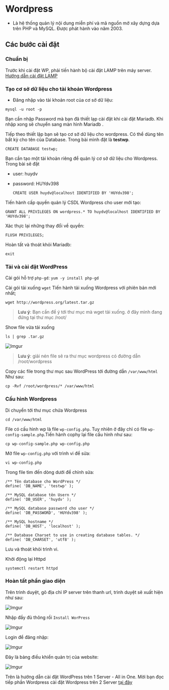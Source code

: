 # Wordpress
* Là hệ thống quản lý nội dung miễn phí và mã nguồn mở xây dựng dựa trên PHP và MySQL. Được phát hành vào năm 2003.

## Các bước cài đặt
### Chuẩn bị 
Trước khi cài đặt WP, phải tiến hành bộ cài đặt LAMP trên máy server.
[Hướng dẫn cài đặt LAMP](https://github.com/huydv398/Linux-tutorial/blob/master/CentOS-7/LAMP.md)
### Tạo cơ sở dữ liệu cho tài khoản Wordpress 
* Đăng nhập vào tài khoản root của cơ sở dữ liệu:

`mysql -u root -p`

Bạn cần nhập Password mà bạn đã thiết lạp cài đặt khi cài đặt Mariadb. Khi nhập xong sẽ chuyển sang màn hình Mariadb .

Tiếp theo thiết lập bạn sẽ tạo cơ sở dữ liệu cho wordpress. Có thể dùng tên bất kỳ cho tên của Database.
Trong bài mình đặt là **testwp**.

`CREATE DATABASE testwp;`

Bạn cần tạo một tài khoản riêng để quản lý cơ sở dữ liệu cho Wordpress. Trong bài sẽ đặt 
* user: huydv
* password: HUYdv398

    `CREATE USER huydv@localhost IDENTIFIED BY 'HUYdv398';`

Tiến hành cấp quyền quản lý CSDL Wordpress cho user mới tạo:

`GRANT ALL PRIVILEGES ON wordpress.* TO huydv@localhost IDENTIFIED BY 'HUYdv398';`

Xác thực lại những thay đổi về quyền: 

`FLUSH PRIVILEGES;`

Hoàn tất và thoát khỏi Mariadb:

`exit`

### Tải và cài đặt WordPress 
Cài gói hỗ trợ `php-gd`:
`yum -y install php-gd`

Cài gói tải xuống `wget`
Tiến hành tải xuống Wordpress với phiên bản mới nhất;

`wget http://wordpress.org/latest.tar.gz` 

>**Lưu ý**: Bạn cần để ý tới thư mục mà wget tải xuống. ở đây mình đang đứng tại thư mục /root/

Show file vừa tải xuống

`ls | grep .tar.gz`

![Imgur](https://i.imgur.com/5aGXj5V.png)

>**Lưu ý**: giải nén file sẽ ra thư mục wordpress có đường dẫn /root/wordpress

Copy các file trong thư mục sau WordPress tới đường dẫn `/var/www/html` Như sau:

`cp -Rvf /root/wordpress/* /var/www/html`

### Cấu hình Wordpress

Di chuyển tới thư mục chứa Wordpress 

`cd /var/www/html`

File có cấu hình wp là file `wp-config.php`. Tuy nhiên ở đây chỉ có file `wp-config-sample.php`.Tiến hành cophy lại file cấu hình như sau:

`cp wp-config-sample.php wp-config.php`

Mở file `wp-config.php` với trình vi để sửa:

`vi wp-config.php`

Trong file tìm đến dòng dưới để chỉnh sửa:

```
/** Tên database cho WordPress */
define( 'DB_NAME', 'testwp' );

/** MySQL database tên Usern */
define( 'DB_USER', 'huydv' );

/** MySQL database password cho user */
define( 'DB_PASSWORD', 'HUYdv398' );

/** MySQL hostname */
define( 'DB_HOST', 'localhost' );

/** Database Charset to use in creating database tables. */
define( 'DB_CHARSET', 'utf8' );
```

Lưu và thoát khỏi trình vi.

Khởi động lại Httpd

`systemctl restart httpd`

### Hoàn tất phần giao diện 

Trên trình duyệt, gõ địa chỉ IP server trên thanh url, trình duyệt sẽ xuất hiện như sau:

![Imgur](https://i.imgur.com/Uch0Fow.png)

Nhập đầy đủ thông rồi `Install WorPress `

![Imgur](https://i.imgur.com/UatyBYP.png)

Login để đăng nhập:

![Imgur](https://i.imgur.com/GwvsTk4.png)

Đây là bảng điều khiển quản trị của website:

![Imgur](https://i.imgur.com/SntjYhJ.png)

Trên là hướng dẫn cài đặt WordPress trên 1 Server - All in One. Mời bạn đọc tiếp phần Wordpress cài đặt Wordpress trên 2 Server [tại đây](CentOS-7/Wp-2node.md)
